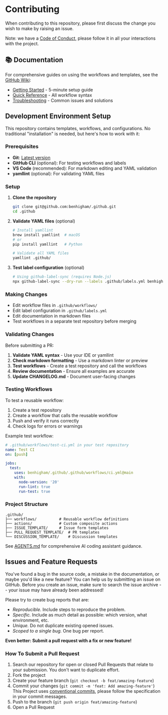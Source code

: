# Contributing

When contributing to this repository, please first discuss the change you wish to make by raising an issue.

Note: we have a [Code of Conduct](CODE_OF_CONDUCT.md), please follow it in all your interactions with the project.

## 📚 Documentation

For comprehensive guides on using the workflows and templates, see the [GitHub Wiki](https://github.com/benhigham/.github/wiki):

- [Getting Started](https://github.com/benhigham/.github/wiki/Getting-Started) - 5-minute setup guide
- [Quick Reference](https://github.com/benhigham/.github/wiki/Quick-Reference) - All workflow syntax
- [Troubleshooting](https://github.com/benhigham/.github/wiki/Troubleshooting) - Common issues and solutions

## Development Environment Setup

This repository contains templates, workflows, and configurations. No traditional "installation" is needed, but here's how to work with it:

### Prerequisites

- **Git**: [Latest version](https://git-scm.com/)
- **GitHub CLI** (optional): For testing workflows and labels
- **VS Code** (recommended): For markdown editing and YAML validation
- **yamllint** (optional): For validating YAML files

### Setup

1. **Clone the repository**

   ```sh
   git clone git@github.com:benhigham/.github.git
   cd .github
   ```

2. **Validate YAML files** (optional)

   ```sh
   # Install yamllint
   brew install yamllint  # macOS
   # or
   pip install yamllint   # Python

   # Validate all YAML files
   yamllint .github/
   ```

3. **Test label configuration** (optional)

   ```sh
   # Using github-label-sync (requires Node.js)
   npx github-label-sync --dry-run --labels .github/labels.yml benhigham/.github
   ```

### Making Changes

- Edit workflow files in `.github/workflows/`
- Edit label configuration in `.github/labels.yml`
- Edit documentation in markdown files
- Test workflows in a separate test repository before merging

### Validating Changes

Before submitting a PR:

1. **Validate YAML syntax** - Use your IDE or yamllint
2. **Check markdown formatting** - Use a markdown linter or preview
3. **Test workflows** - Create a test repository and call the workflows
4. **Review documentation** - Ensure all examples are accurate
5. **Update CHANGELOG.md** - Document user-facing changes

### Testing Workflows

To test a reusable workflow:

1. Create a test repository
2. Create a workflow that calls the reusable workflow
3. Push and verify it runs correctly
4. Check logs for errors or warnings

Example test workflow:

```yaml
# .github/workflows/test-ci.yml in your test repository
name: Test CI
on: [push]

jobs:
  test:
    uses: benhigham/.github/.github/workflows/ci.yml@main
    with:
      node-version: '20'
      run-lint: true
      run-test: true
```

### Project Structure

```
.github/
├── workflows/          # Reusable workflow definitions
├── actions/            # Custom composite actions
├── ISSUE_TEMPLATE/     # Issue form templates
├── PULL_REQUEST_TEMPLATE/  # PR templates
└── DISCUSSION_TEMPLATE/    # Discussion templates
```

See [AGENTS.md](AGENTS.md) for comprehensive AI coding assistant guidance.

## Issues and Feature Requests

You've found a bug in the source code, a mistake in the documentation, or maybe you'd like a new feature? You can help us by submitting an issue on GitHub. Before you create an issue, make sure to search the issue archive -- your issue may have already been addressed!

Please try to create bug reports that are:

- _Reproducible._ Include steps to reproduce the problem.
- _Specific._ Include as much detail as possible: which version, what environment, etc.
- _Unique._ Do not duplicate existing opened issues.
- _Scoped to a single bug._ One bug per report.

**Even better: Submit a pull request with a fix or new feature!**

### How To Submit a Pull Request

1. Search our repository for open or closed Pull Requests that relate to your submission. You don't want to duplicate effort.
2. Fork the project
3. Create your feature branch (`git checkout -b feat/amazing-feature`)
4. Commit your changes (`git commit -m 'feat: Add amazing-feature'`) This Project uses [conventional commits](https://www.conventionalcommits.org), please follow the specification in your commit messages.
5. Push to the branch (`git push origin feat/amazing-feature`)
6. Open a Pull Request
